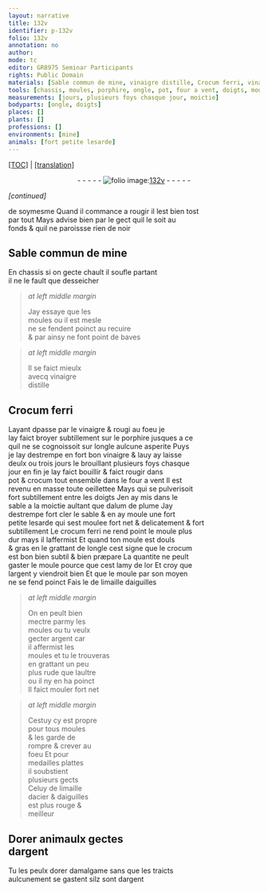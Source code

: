 ```yaml
---
layout: narrative
title: 132v
identifier: p-132v
folio: 132v
annotation: no
author:
mode: tc
editor: GR8975 Seminar Participants
rights: Public Domain
materials: [Sable commun de mine, vinaigre distille, Crocum ferri, vinaigre, porphire, fort bon vinaigre, crocum, alum de plume, crocum ferri, or, argent, limaille daiguilles, limaille dacier & daiguilles, Dorer, dorer, amalgame]
tools: [chassis, moules, porphire, ongle, pot, four a vent, doigts, moule]
measurements: [jours, plusieurs foys chasque jour, moictie]
bodyparts: [ongle, doigts]
places: []
plants: []
professions: []
environments: [mine]
animals: [fort petite lesarde]
---
```


 <p><a href="{{ site.baseurl }}/diplomatic/">[TOC]</a> | <a href="{{ site.baseurl }}/texts/p-132v_tl/" target="_blank">[translation]</a></p><div class="folio" align="center">- - - - - <a href="http://gallica.bnf.fr/ark:/12148/btv1b10500001g/f270.item.r=" target="_blank"><img src="https://cu-mkp.github.io/2017-workshop-edition/assets/photo-icon.png" alt="folio image: " style="display:inline-block; margin-bottom:-3px;"/>132v</a> - - - - - </div>  
 
*[continued]*
  
de soymesme Quand il commance a rougir il lest bien tost<br/> par tout Mays advise bien par le gect quil le soit au<br/> fonds & quil ne paroissse rien de noir
 
 
  

## <span class="m">Sable commun de <span class="env">mine</span></span>

 
En <span class="tl">chassis</span> si on gecte chault il soufle partant<br/> il ne le fault que desseicher
 
> *at left middle margin*
> 
> 
>   Jay essaye que les<br/> <span class="tl">moules</span> ou il est mesle<br/> ne se fendent poinct au recuire<br/> & par ainsy ne font point de baves
 
> *at left middle margin*
> 
> 
>   Il se faict mieulx<br/> avecq <span class="m">vinaigre<br/> distille</span>
 
 
  

## <span class="m">Crocum ferri</span>

 
Layant <span class="del">d</span>passe par le <span class="m">vinaigre</span> & rougi au foeu je<br/> lay faict broyer subtillement sur le <span class="tl"><span class="m">porphire</span></span> jusques a ce<br/> quil ne se cognoissoit sur l<span class="tl"><span class="bp">ongle</span></span> aulcune asperite Puys<br/> je lay destrempe en <span class="m">fort bon vinaigre</span> & l<span class="del">a</span>uy ay laisse<br/> deulx ou trois <span class="ms"><span class="tmp">jours</span></span> le brouillant <span class="ms">plusieurs foys chasque <br/> <span class="tmp">jour</span></span> en fin je lay faict bouillir & faict rougir <span class="del">dans</span><br/> <span class="tl">pot</span> & <span class="m">crocum</span> tout ensemble dans le <span class="tl">four a vent</span> Il est<br/> revenu en masse toute oeillettee Mays qui se pulverisoit<br/> fort subtillem<span class="exp">ent</span> entre les <span class="tl"><span class="bp">doigts</span></span> Jen ay mis dans le<br/> sable <span class="del">a</span> la <span class="ms">moictie</span> aultant que d<span class="m">alum de plume</span> Jay<br/> destrempe fort cler le sable & en ay moule une <span class="al">fort<br/> petite lesarde</span> qui sest moulee fort net & delicatem<span class="exp">ent</span> & fort<br/> subtillem<span class="exp">ent</span> Le <span class="m">crocum ferri</span> ne rend point le <span class="tl">moule</span> plus<br/> dur mays il laffermist Et quand ton <span class="tl">moule</span> est douls<br/> & gras en le grattant de l<span class="tl"><span class="bp">ongle</span></span> cest signe que le <span class="m">crocum</span><br/> est bon bien subtil & bien præpare La quantite ne peult<br/> gaster le <span class="tl">moule</span> pource que cest lamy de l<span class="m">or</span> Et croy que<br/> l<span class="m">argent</span> y viendroit bien Et que le <span class="tl">moule</span> par son moyen<br/> ne se fend poinct Fais le de <span class="m">limaille daiguilles</span>
 
> *at left middle margin*
> 
> 
>   On en peult bien<br/> mectre parmy les<br/> <span class="tl">moules</span> ou tu veulx<br/> gecter <span class="m">argent</span> car<br/> il affermist les<br/> <span class="tl">moules</span> et tu le trouveras<br/> en grattant un peu<br/> plus rude que laultre<br/> ou il ny en ha poinct<br/> Il faict mouler fort net
 
> *at left middle margin*
> 
> 
>   Cestuy cy est propre<br/> pour tous <span class="tl">moules</span><br/> & les garde de<br/> rompre & crever au<br/> foeu Et pour<br/> medailles plattes<br/> il soubstient<br/> plusieurs gects<br/> Celuy de <span class="m">limaille<br/> dacier & daiguilles</span><br/> est plus rouge &<br/> meilleur
 
 
  

## <span class="m">Dorer</span> animaulx gectes<br/> d<span class="m">argent</span>

 
Tu les peulx <span class="m">dorer</span> d<span class="m">amalgame</span> sans que les traicts<br/> aulcunem<span class="exp">ent</span> se gastent silz sont d<span class="m">argent</span>
 
 
